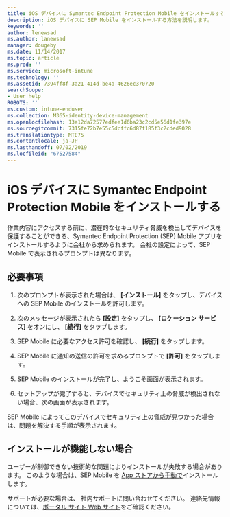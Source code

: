 ```yaml
---
title: iOS デバイスに Symantec Endpoint Protection Mobile をインストールする必要がある | Microsoft Docs
description: iOS デバイスに SEP Mobile をインストールする方法を説明します。
keywords: ''
author: lenewsad
ms.author: lanewsad
manager: dougeby
ms.date: 11/14/2017
ms.topic: article
ms.prod: ''
ms.service: microsoft-intune
ms.technology: ''
ms.assetid: 7394ff8f-3a21-414d-be4a-4626ec370720
searchScope:
- User help
ROBOTS: ''
ms.custom: intune-enduser
ms.collection: M365-identity-device-management
ms.openlocfilehash: 13a12da72577edfee1d6ba23c2cd5e56d1fe397e
ms.sourcegitcommit: 7315fe72b7e55c5dcffc6d87f185f3c2cded9028
ms.translationtype: MTE75
ms.contentlocale: ja-JP
ms.lasthandoff: 07/02/2019
ms.locfileid: "67527584"
---
```

# <a name="install-symantec-endpoint-protection-mobile-on-your-ios-device"></a>iOS デバイスに Symantec Endpoint Protection Mobile をインストールする

作業内容にアクセスする前に、潜在的なセキュリティ脅威を検出してデバイスを保護することができる、Symantec Endpoint Protection (SEP) Mobile アプリをインストールするように会社から求められます。 会社の設定によって、SEP Mobile で表示されるプロンプトは異なります。

## <a name="what-you-need-to-do"></a>必要事項

1. 次のプロンプトが表示された場合は、 **[インストール]** をタップし、デバイスへの SEP Mobile のインストールを許可します。

2. 次のメッセージが表示されたら **[設定]** をタップし、 **[ロケーション サービス]** をオンにし、 **[続行]** をタップします。

3. SEP Mobile に必要なアクセス許可を確認し、 **[続行]** をタップします。

4. SEP Mobile に通知の送信の許可を求めるプロンプトで **[許可]** をタップします。

5. SEP Mobile のインストールが完了し、ようこそ画面が表示されます。

6. セットアップが完了すると、デバイスでセキュリティ上の脅威が検出されない場合、次の画面が表示されます。

SEP Mobile によってこのデバイスでセキュリティ上の脅威が見つかった場合は、問題を解決する手順が表示されます。

## <a name="if-the-installation-doesnt-work"></a>インストールが機能しない場合

ユーザーが制御できない技術的な問題によりインストールが失敗する場合があります。 このような場合は、SEP Mobile を [App ストアから手動で](https://itunes.apple.com/app/sep-mobile/id695620821)インストールします。

サポートが必要な場合は、 社内サポートに問い合わせてください。 連絡先情報については、[ポータル サイト Web サイト](https://go.microsoft.com/fwlink/?linkid=2010980)をご確認ください。

